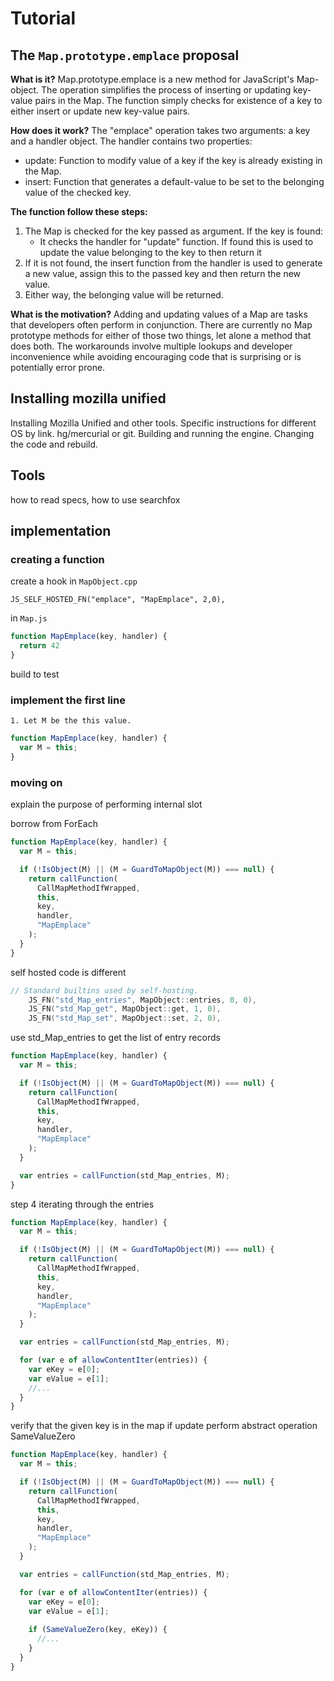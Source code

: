 # Tutorial

## The `Map.prototype.emplace` proposal

__What is it?__
Map.prototype.emplace is a new method for JavaScript's Map-object. The operation simplifies the process of inserting or updating key-value pairs in the Map. The function simply checks for existence of a key to either insert or update new key-value pairs. 

__How does it work?__ 
The "emplace" operation takes two arguments: a key and a handler object. The handler contains two properties:
* update: Function to modify value of a key if the key is already existing in the Map.
* insert: Function that generates a default-value to be set to the belonging value of the checked key. 


__The function follow these steps:__

1. The Map is checked for the key passed as argument. If the key is found:
    * It checks the handler for "update" function. If found this is used to update the value belonging to the key to then return it 
2. If it is not found, the insert function from the handler is used to generate a new value, assign this to the passed key and then return the new value. 
3. Either way, the belonging value will be returned. 

__What is the motivation?__ Adding and updating values of a Map are tasks that developers often perform in conjunction. There are currently no Map prototype methods for either of those two things, let alone a method that does both. The workarounds involve multiple lookups and developer inconvenience while avoiding encouraging code that is surprising or is potentially error prone.

## Installing mozilla unified

Installing Mozilla Unified and other tools.
Specific instructions for different OS by link.
hg/mercurial or git.
Building and running the engine.
Changing the code and rebuild.


## Tools
how to read specs, how to use searchfox

## implementation
### creating a function

create a hook in `MapObject.cpp`

`JS_SELF_HOSTED_FN("emplace", "MapEmplace", 2,0),`

in `Map.js`

```javascript
function MapEmplace(key, handler) {
  return 42
}
```

build to test

### implement the first line

```
1. Let M be the this value.
```

```javascript
function MapEmplace(key, handler) {
  var M = this;
}
```

### moving on
explain the purpose of performing internal slot

borrow from ForEach

```javascript
function MapEmplace(key, handler) {
  var M = this;

  if (!IsObject(M) || (M = GuardToMapObject(M)) === null) {
    return callFunction(
      CallMapMethodIfWrapped,
      this,
      key,
      handler,
      "MapEmplace"
    );
  }
}
```

self hosted code is different

```cpp
// Standard builtins used by self-hosting.
    JS_FN("std_Map_entries", MapObject::entries, 0, 0),
    JS_FN("std_Map_get", MapObject::get, 1, 0),
    JS_FN("std_Map_set", MapObject::set, 2, 0),
```

use std_Map_entries to get the list of entry records

```javascript
function MapEmplace(key, handler) {
  var M = this;

  if (!IsObject(M) || (M = GuardToMapObject(M)) === null) {
    return callFunction(
      CallMapMethodIfWrapped,
      this,
      key,
      handler,
      "MapEmplace"
    );
  }

  var entries = callFunction(std_Map_entries, M);
}
```

step 4 iterating through the entries

```javascript
function MapEmplace(key, handler) {
  var M = this;

  if (!IsObject(M) || (M = GuardToMapObject(M)) === null) {
    return callFunction(
      CallMapMethodIfWrapped,
      this,
      key,
      handler,
      "MapEmplace"
    );
  }

  var entries = callFunction(std_Map_entries, M);

  for (var e of allowContentIter(entries)) {
    var eKey = e[0];
    var eValue = e[1];
    //...
  }
}
```

verify that the given key is in the map if update
perform abstract operation SameValueZero

```javascript
function MapEmplace(key, handler) {
  var M = this;

  if (!IsObject(M) || (M = GuardToMapObject(M)) === null) {
    return callFunction(
      CallMapMethodIfWrapped,
      this,
      key,
      handler,
      "MapEmplace"
    );
  }

  var entries = callFunction(std_Map_entries, M);

  for (var e of allowContentIter(entries)) {
    var eKey = e[0];
    var eValue = e[1];
    
    if (SameValueZero(key, eKey)) {
      //...
    }
  }
}
```
